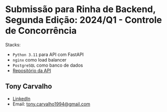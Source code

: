 # Submissão para Rinha de Backend, Segunda Edição: 2024/Q1 - Controle de Concorrência

Stacks:
- `Python 3.11` para API com FastAPI
- `nginx` como load balancer
- `PostgreSQL` como banco de dados
- [Repositório da API](https://github.com/tonycarvalho1994/rinha_backend_2024_q1_python)

## Tony Carvalho
- [LinkedIn](https://www.linkedin.com/in/tony-carvalhoo/)
- Email: tony.carvalho1994@gmail.com